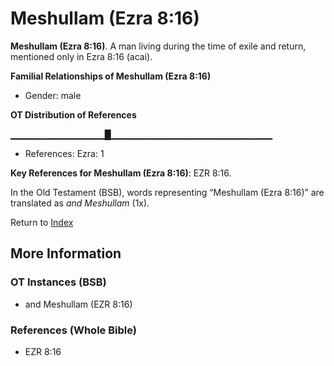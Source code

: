 # Meshullam (Ezra 8:16)
**Meshullam (Ezra 8:16)**. 
A man living during the time of exile and return, mentioned only in Ezra 8:16 (acai). 




**Familial Relationships of Meshullam (Ezra 8:16)**


* Gender: male


**OT Distribution of References**

▁▁▁▁▁▁▁▁▁▁▁▁▁▁█▁▁▁▁▁▁▁▁▁▁▁▁▁▁▁▁▁▁▁▁▁▁▁▁
* References: Ezra: 1



**Key References for Meshullam (Ezra 8:16)**: 
EZR 8:16. 


In the Old Testament (BSB), words representing “Meshullam (Ezra 8:16)” are translated as 
*and Meshullam* (1x). 




Return to [Index](00-Index.md)

## More Information

### OT Instances (BSB)

* and Meshullam (EZR 8:16)



### References (Whole Bible)

* EZR 8:16



